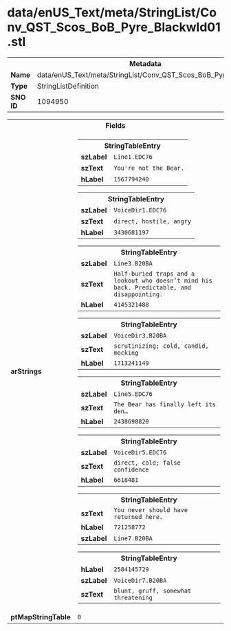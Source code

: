 <h1>data/enUS_Text/meta/StringList/Conv_QST_Scos_BoB_Pyre_Blackwld01.stl</h1><table><tr><th colspan="100%">Metadata</th></tr><tr><td><b>Name</b></td><td>data/enUS_Text/meta/StringList/Conv_QST_Scos_BoB_Pyre_Blackwld01.stl</td></tr><tr><td><b>Type</b></td><td>StringListDefinition</td></tr><tr><td><b>SNO ID</b></td><td>1094950</td></tr></table>

<table><tr><th colspan="100%">Fields</th></tr><tr><td><b>arStrings</b></td><td><table><tr><th colspan="100%">StringTableEntry</th></tr><tr><td><b>szLabel</b></td><td><code>Line1.EDC76</code></td></tr><tr><td><b>szText</b></td><td><code>You're not the Bear.</code></td></tr><tr><td><b>hLabel</b></td><td><code>1567794240</code></td></tr></table>


<table><tr><th colspan="100%">StringTableEntry</th></tr><tr><td><b>szLabel</b></td><td><code>VoiceDir1.EDC76</code></td></tr><tr><td><b>szText</b></td><td><code>direct, hostile, angry</code></td></tr><tr><td><b>hLabel</b></td><td><code>3430681197</code></td></tr></table>


<table><tr><th colspan="100%">StringTableEntry</th></tr><tr><td><b>szLabel</b></td><td><code>Line3.B20BA</code></td></tr><tr><td><b>szText</b></td><td><code>Half-buried traps and a lookout who doesn’t mind his back. Predictable, and disappointing.</code></td></tr><tr><td><b>hLabel</b></td><td><code>4145321488</code></td></tr></table>


<table><tr><th colspan="100%">StringTableEntry</th></tr><tr><td><b>szLabel</b></td><td><code>VoiceDir3.B20BA</code></td></tr><tr><td><b>szText</b></td><td><code>scrutinizing; cold, candid, mocking</code></td></tr><tr><td><b>hLabel</b></td><td><code>1713241149</code></td></tr></table>


<table><tr><th colspan="100%">StringTableEntry</th></tr><tr><td><b>szLabel</b></td><td><code>Line5.EDC76</code></td></tr><tr><td><b>szText</b></td><td><code>The Bear has finally left its den…</code></td></tr><tr><td><b>hLabel</b></td><td><code>2438698820</code></td></tr></table>


<table><tr><th colspan="100%">StringTableEntry</th></tr><tr><td><b>szLabel</b></td><td><code>VoiceDir5.EDC76</code></td></tr><tr><td><b>szText</b></td><td><code>direct, cold; false confidence</code></td></tr><tr><td><b>hLabel</b></td><td><code>6618481</code></td></tr></table>


<table><tr><th colspan="100%">StringTableEntry</th></tr><tr><td><b>szText</b></td><td><code>You never should have returned here.</code></td></tr><tr><td><b>hLabel</b></td><td><code>721258772</code></td></tr><tr><td><b>szLabel</b></td><td><code>Line7.B20BA</code></td></tr></table>


<table><tr><th colspan="100%">StringTableEntry</th></tr><tr><td><b>hLabel</b></td><td><code>2584145729</code></td></tr><tr><td><b>szLabel</b></td><td><code>VoiceDir7.B20BA</code></td></tr><tr><td><b>szText</b></td><td><code>blunt, gruff, somewhat threatening</code></td></tr></table>


</td></tr><tr><td><b>ptMapStringTable</b></td><td><code>0</code></td></tr></table>

